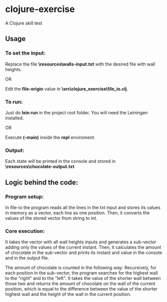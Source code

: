 # clojure-exercise

A Clojure skill test

## Usage

### To set the input:
Replace the file **\resources\walls-input.txt** with the desired file with wall heights.

OR

Edit the **file-origin** value in **\src\clojure_exercise\file_io.clj**.

### To run:
Just do **lein run** in the project root folder. You will need the Leiningen installed.

OR

Execute **(-main)** inside the **repl** enviroment.

### Output:
Each state will be printed in the console and stored in **\resources\chocolate-output.txt**

## Logic behind the code:
### Program setup:
In file-io the program reads all the lines in the txt input and stores its values in memory as a vector, each line as one position. Then, it converts the values of the stored vector from string to int.

### Core execution:
It takes the vector with all wall heights inputs and generates a sub-vector adding only the values of the current instant.
Then, it calculates the amount of chocolate in the sub-vector and prints its instant and value in the console and in the output file.

The amount of chocolate is counted in the following way:
Recursively, for each position in the sub-vector, the program searches for the highest wall to the "right" and to the "left". It takes the value of the shorter wall between those two and returns the amount of chocolate on the wall of the current position, which is equal to the difference between the value of the shorter highest wall and the height of the wall in the current position.     